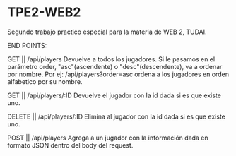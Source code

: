 # TPE2-WEB2
Segundo trabajo practico especial para la materia de WEB 2, TUDAI.


END POINTS:

GET || /api/players 
Devuelve a todos los jugadores.
Si le pasamos en el parámetro order, "asc"(ascendente) o "desc"(descendente), va a ordenar por nombre.
Por ej: /api/players?order=asc ordena a los jugadores en orden alfabetico por su nombre.

GET || /api/players/:ID
Devuelve el jugador con la id dada si es que existe uno.

DELETE || /api/players/:ID
Elimina al jugador con la id dada si es que existe uno.

POST || /api/players
Agrega a un jugador con la información dada en formato JSON dentro del body del request.
